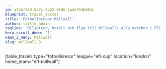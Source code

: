 ```yaml
---
id: a7bbf349-5a7c-4a22-9fd6-1adbf54b984c
blueprint: travel_soccer
title: 'Fotbollsresor Millwall'
author: little_admin
tagline: 'Biljetter, hotell och flyg till Millwalls alla matcher i EFL Cup'
hero_scroll_down: '1'
namn_i_meny: Millwall
slug: millwall-3
---
```

<p>[table_travels type="fotbollsresor" league="efl-cup" location="london" home_team="efl-millwall"]</p>
